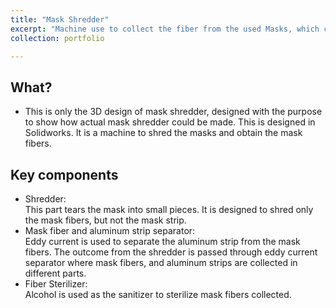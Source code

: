 ```yaml
---
title: "Mask Shredder"
excerpt: "Machine use to collect the fiber from the used Masks, which can be reused in other purpose. <br/><img src='/images/maskshredder.png'>"
collection: portfolio

---
```


## What?
* This is only the 3D design of mask shredder, designed with the purpose to show how actual mask shredder could be made. This is designed in Solidworks. It is a machine to shred the masks and obtain the mask fibers. 

## Key components
* Shredder:
<br/>This part tears the mask into small pieces. It is designed to shred only the mask fibers, but not the mask strip. 
* Mask fiber and aluminum strip separator:
<br/>Eddy current is used to separate the aluminum strip from the mask fibers. The outcome from the shredder is passed through eddy current separator where mask fibers, and aluminum strips are collected in different parts. 
* Fiber Sterilizer:
<br/>Alcohol is used as the sanitizer to sterilize mask fibers collected. 
